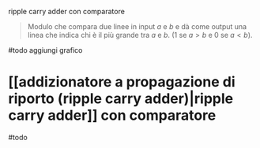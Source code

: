  ripple carry adder con comparatore

> Modulo che compara due linee in input $a$ e $b$ e dà come output una linea che indica chi è il più grande tra $a$ e $b$. (1 se $a>b$ e 0 se $a<b$).

#todo aggiungi grafico
# [[addizionatore a propagazione di riporto (ripple carry adder)|ripple carry adder]] con comparatore
#todo